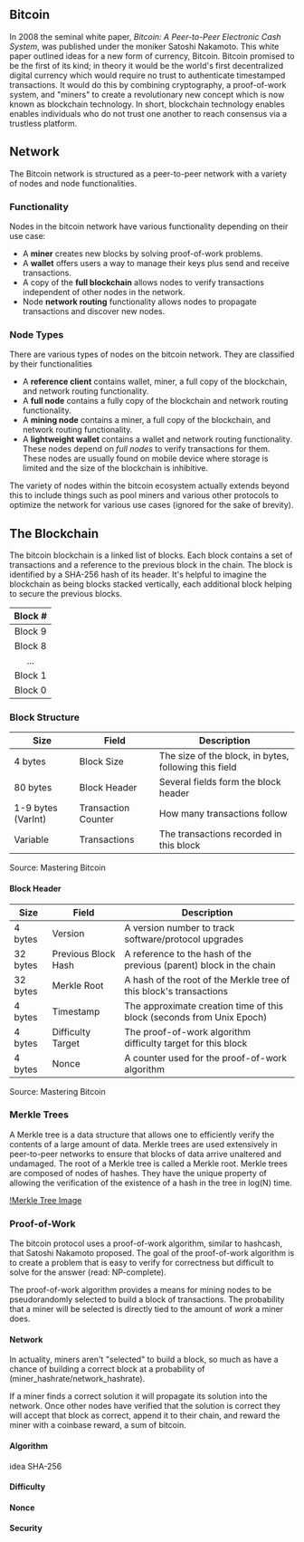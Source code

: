 Bitcoin
-------
In 2008 the seminal white paper, *Bitcoin: A Peer-to-Peer Electronic Cash
System*, was published under the moniker Satoshi Nakamoto. This white paper
outlined ideas for a new form of currency, Bitcoin.  Bitcoin promised to be the
first of its kind; in theory it would be the world's first decentralized digital
currency which would require no trust to authenticate timestamped transactions.
It would do this by combining cryptography, a proof-of-work system, and "miners"
to create a revolutionary new concept which is now known as blockchain
technology. In short, blockchain technology enables enables individuals who do
not trust one another to reach consensus via a trustless platform.

## Network
The Bitcoin network is structured as a peer-to-peer network with a variety of
nodes and node functionalities.

### Functionality
Nodes in the bitcoin network have various functionality depending on their use
case:

- A **miner** creates new blocks by solving proof-of-work problems.
- A **wallet** offers users a way to manage their keys plus send and receive
    transactions.
- A copy of the **full blockchain** allows nodes to verify transactions
	independent of other nodes in the network.
- Node **network routing** functionality allows nodes to propagate
	transactions and discover new nodes.

### Node Types
There are various types of nodes on the bitcoin network. They are classified by
their functionalities

- A **reference client** contains wallet, miner, a full copy of the blockchain,
	and network routing functionality.
- A **full node** contains a fully copy of the blockchain and network routing
	functionality.
- A **mining node** contains a miner, a full copy of the blockchain, and network
	routing functionality.
- A **lightweight wallet** contains a wallet and network routing functionality.
	These nodes depend on *full nodes* to verify transactions for them. These
	nodes are usually found on mobile device where storage is limited and the
	size of the blockchain is inhibitive.

The variety of nodes within the bitcoin ecosystem actually extends beyond this
to include things such as pool miners and various other protocols to optimize
the network for various use cases (ignored for the sake of brevity).

## The Blockchain
The bitcoin blockchain is a linked list of blocks. Each block contains a set of
transactions and a reference to the previous block in the chain. The block is
identified by a SHA-256 hash of its header. It's helpful to imagine the
blockchain as being blocks stacked vertically, each additional block helping to
secure the previous blocks.

|  Block #  |
|:---------:|
|  Block 9  |
|  Block 8  |
|    ...    |
|  Block 1  |
|  Block 0  |


### Block Structure
| Size               | Field               | Description                                           |
|--------------------|---------------------|-------------------------------------------------------|
| 4 bytes            | Block Size          | The size of the block, in bytes, following this field |
| 80 bytes           | Block Header        | Several fields form the block header                  |
| 1-9 bytes (VarInt) | Transaction Counter | How many transactions follow                          |
| Variable           | Transactions        | The transactions recorded in this block               |
Source: Mastering Bitcoin

#### Block Header
| Size     | Field               | Description                                                           |
|----------|---------------------|-----------------------------------------------------------------------|
| 4 bytes  | Version             | A version number to track software/protocol upgrades                  |
| 32 bytes | Previous Block Hash | A reference to the hash of the previous (parent) block in the chain   |
| 32 bytes | Merkle Root         | A hash of the root of the Merkle tree of this block's transactions    |
| 4 bytes  | Timestamp           | The approximate creation time of this block (seconds from Unix Epoch) |
| 4 bytes  | Difficulty Target   | The proof-of-work algorithm difficulty target for this block          |
| 4 bytes  | Nonce               | A counter used for the proof-of-work algorithm                        |
Source: Mastering Bitcoin

### Merkle Trees
A Merkle tree is a data structure that allows one to efficiently verify the
contents of a large amount of data. Merkle trees are used extensively in
peer-to-peer networks to ensure that blocks of data arrive unaltered and
undamaged. The root of a Merkle tree is called a Merkle root. Merkle trees are
composed of nodes of hashes. They have the unique property of allowing the
verification of the existence of a hash in the tree in log(N) time.

[!Merkle Tree Image]()


### Proof-of-Work
The bitcoin protocol uses a proof-of-work algorithm, similar to hashcash, that
Satoshi Nakamoto proposed. The goal of the proof-of-work algorithm is to create
a problem that is easy to verify for correctness but difficult to solve for the
answer (read: NP-complete).

The proof-of-work algorithm provides a means for mining nodes to be
pseudorandomly selected to build a block of transactions. The probability that a
miner will be selected is directly tied to the amount of *work* a miner does. 

#### Network
In actuality, miners aren't "selected" to build a block, so much as have a
chance of building a correct block at a probability of
(miner_hashrate/network_hashrate). 

If a miner finds a correct solution it will propagate its solution into the
network. Once other nodes have verified that the solution is correct they will
accept that block as correct, append it to their chain, and reward the miner
with a coinbase reward, a sum of bitcoin.

#### Algorithm
idea SHA-256

#### Difficulty

#### Nonce

#### Security









